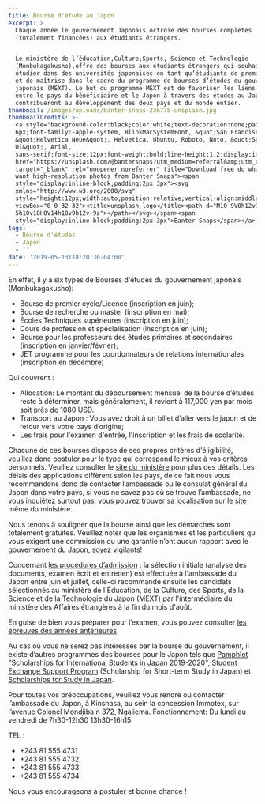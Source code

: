 ```yaml
---
title: Bourse d'étude au Japon
excerpt: >
  Chaque année le gouvernement Japonais octroie des bourses complètes
  (totalement financées) aux étudiants étrangers.


  Le ministère de l’éducation,Culture,Sports, Science et Technologie
  (Monbukagakusho),offre des bourses aux étudiants étrangers qui souhaitent
  étudier dans des universités japonaises en tant qu’étudiants de premier cycle
  et de maîtrise dans le cadre du programme de bourses d’études du gouvernement
  japonais (MEXT). Le but du programme MEXT est de favoriser les liens d'amitié
  entre le pays du bénéficiaire et le Japon à travers des études au Japon et qui
  contribueront au développement des deux pays et du monde entier.
thumbnail: /images/uploads/banter-snaps-236775-unsplash.jpg
thumbnailCredits: >-
  <a style="background-color:black;color:white;text-decoration:none;padding:4px
  6px;font-family:-apple-system, BlinkMacSystemFont, &quot;San Francisco&quot;,
  &quot;Helvetica Neue&quot;, Helvetica, Ubuntu, Roboto, Noto, &quot;Segoe
  UI&quot;, Arial,
  sans-serif;font-size:12px;font-weight:bold;line-height:1.2;display:inline-block;border-radius:3px"
  href="https://unsplash.com/@bantersnaps?utm_medium=referral&amp;utm_campaign=photographer-credit&amp;utm_content=creditBadge"
  target="_blank" rel="noopener noreferrer" title="Download free do whatever you
  want high-resolution photos from Banter Snaps"><span
  style="display:inline-block;padding:2px 3px"><svg
  xmlns="http://www.w3.org/2000/svg"
  style="height:12px;width:auto;position:relative;vertical-align:middle;top:-2px;fill:white"
  viewBox="0 0 32 32"><title>unsplash-logo</title><path d="M10 9V0h12v9H10zm12
  5h10v18H0V14h10v9h12v-9z"></path></svg></span><span
  style="display:inline-block;padding:2px 3px">Banter Snaps</span></a>
tags:
  - Bourse d'études
  - Japon
  - ''
date: '2019-05-13T18:20:36-04:00'
---
```

En effet, il y a six types de Bourses d'études du gouvernement japonais (Monbukagakusho): 

* Bourse de premier cycle/Licence (inscription en juin);
* Bourse de recherche ou master (inscription en mai);
* Écoles Techniques supérieures (inscription en juin);
* Cours de profession et spécialisation (inscription en juin);
* Bourse pour les professeurs des études primaires et secondaires (inscription en janvier/février);
* JET programme pour les coordonnateurs de relations internationales (inscription en décembre)

Qui couvrent :

* Allocation: Le montant du déboursement mensuel de la bourse d’études reste à déterminer, mais généralement, il revient à 117,000 yen par mois soit près de 1080 USD.
* Transport au Japon : Vous avez droit à un billet d’aller vers le japon et de retour vers votre pays d’origine;
* Les frais pour l'examen d'entrée, l'inscription et les frais de scolarité.

Chacune de ces bourses dispose de ses propres critères d'éligibilité, veuillez donc postuler pour le type qui correspond le mieux à vos critères personnels. Veuillez consulter le [site du ministère](https://www.studyjapan.go.jp/fr/index.html) pour plus des détails. Les délais des applications diffèrent selon les pays, de ce fait nous vous recommandons donc de contacter l’ambassade ou le consulat général du Japon dans votre pays, si vous ne savez pas où se trouve l’ambassade, ne vous inquiétez surtout pas, vous pouvez trouver sa localisation sur le [site](https://www.mofa.go.jp/about/emb_cons/mofaserv.html) même du ministère.

Nous tenons à souligner que la bourse ainsi que les démarches sont totalement gratuites. Veuillez noter que les organismes et les particuliers qui vous exigent une commission ou une garantie n’ont aucun rapport avec le gouvernement du Japon, soyez vigilants! 

Concernant [les procédures d’admission](https://www.studyjapan.go.jp/fr/index.html) :  la sélection initiale (analyse des documents, examen écrit et entretien) est effectuée à l'ambassade du Japon entre juin et juillet, celle-ci recommande ensuite les candidats sélectionnés au ministère de l'Éducation, de la Culture, des Sports, de la Science et de la Technologie du Japon (MEXT) par l'intermédiaire du ministère des Affaires étrangères à la fin du mois d'août.

En guise de bien vous préparer pour l’examen, vous pouvez consulter [les épreuves des années antérieures](https://www.studyjapan.go.jp/en/toj/toj0302e-32.html#1).

Au cas où vous ne serez pas intéressés par la bourse du gouvernement, il existe d’autres programmes des bourses pour le Japon tels que [Pamphlet "Scholarships for International Students in Japan 2019-2020"](https://www.jasso.go.jp/en/study_j/scholarships/brochure.html), [Student Exchange Support Program](https://www.jasso.go.jp/en/study_j/scholarships/short_term.html) (Scholarship for Short-term Study in Japan) et [Scholarships for Study in Japan](https://www.jasso.go.jp/en/study_j/scholarships/index.html).

Pour toutes vos préoccupations, veuillez vous rendre ou contacter l’ambassade du Japon, à Kinshasa, au sein la concession Immotex, sur l’avenue Colonel Mondjiba n 372, Ngaliema.
Fonctionnement: Du lundi au vendredi de 7h30-12h30 13h30-16h15

TEL : 

* +243 81 555 4731
* +243 81 555 4732
* +243 81 555 4733
* +243 81 555 4734




Nous vous encourageons à postuler et bonne chance !
